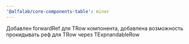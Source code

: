 ```yaml
---
'@alfalab/core-components-table': minor
---
```


Добавлен forwardRef для TRow компонента, добавлена возможность прокидывать реф для TRow через TExpnandableRow
